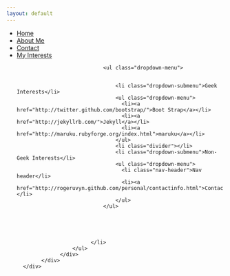 ```yaml
---
layout: default
---
```

<div class="hero-unit">
<div class="navbar">
      <div class="navbar-inner">
            <div class="container">
                <a class="btn btn-navbar" data-toggle="collapse" data-target=".nav-collapse">
                    <span class="icon-bar"></span>
                    <span class="icon-bar"></span>
                    <span class="icon-bar"></span>
                </a>
                  <div class="nav-collapse collapse">
                      <ul class="nav">
                            <li><a href="http://rogeruvyn.github.com/index.html">Home</a></li>
                            <li><a href="http://rogeruvyn.github.com/personal/interests.html">About Me</a></li>
                            <li><a href="http://rogeruvyn.github.com/personal/contactinfo.html">Contact</a></li>
                            <li class="dropdown">
                                <a href="#" class="dropdown-toggle" data-toggle="dropdown">My Interests</a>



                                <ul class="dropdown-menu">


                                    <li class="dropdown-submenu">Geek Interests</li>
                                    <ul class="dropdown-menu">
                                      <li><a href="http://twitter.github.com/bootstrap/">Boot Strap</a></li>
                                      <li><a href="http://jekyllrb.com/">Jekyll</a></li>
                                      <li><a href="http://maruku.rubyforge.org/index.html">maruku</a></li>
                                    </ul>
                                    <li class="divider"></li>
                                    <li class="dropdown-submenu">Non-Geek Interests</li>
                                    <ul class="dropdown-menu">
                                      <li class="nav-header">Nav header</li>
                                      <li><a href="http://rogeruvyn.github.com/personal/contactinfo.html">Contact</a></li>
                                    </ul>
                                </ul>





                            </li>
                      </ul>
                  </div>
            </div>
      </div>
</div>
</div>